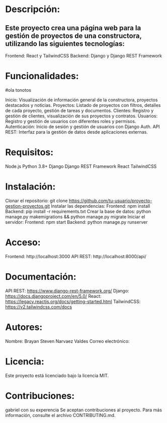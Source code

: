 # Descripción:

## Este proyecto crea una página web para la gestión de proyectos de una constructora, utilizando las siguientes tecnologías:

Frontend: React y TailwindCSS
Backend: Django y Django REST Framework

# Funcionalidades:

#ola tonotos

Inicio: Visualización de información general de la constructora, proyectos destacados y noticias.
Proyectos: Listado de proyectos con filtros, detalles de cada proyecto, gestión de tareas y documentos.
Clientes: Registro y gestión de clientes, visualización de sus proyectos y contratos.
Usuarios: Registro y gestión de usuarios con diferentes roles y permisos.
Autenticación: Inicio de sesión y gestión de usuarios con Django Auth.
API REST: Interfaz para la gestión de datos desde aplicaciones externas.

# Requisitos:

Node.js
Python 3.8+
Django
Django REST Framework
React
TailwindCSS

# Instalación:

Clonar el repositorio: git clone https://github.com/tu-usuario/proyecto-gestion-proyectos.git
Instalar las dependencias:
Frontend: npm install
Backend: pip install -r requirements.txt
Crear la base de datos: python manage.py makemigrations && python manage.py migrate
Iniciar el servidor:
Frontend: npm start
Backend: python manage.py runserver

# Acceso:

Frontend: http://localhost:3000
API REST: http://localhost:8000/api/

# Documentación:

API REST: https://www.django-rest-framework.org/
Django: https://docs.djangoproject.com/en/5.0/
React: https://legacy.reactjs.org/docs/getting-started.html
TailwindCSS: https://v2.tailwindcss.com/docs

# Autores:

Nombre: Brayan Steven Narvaez Valdes
Correo electrónico: 

# Licencia:

Este proyecto está licenciado bajo la licencia MIT.

# Contribuciones:
gabriel con su experencia
Se aceptan contribuciones al proyecto. Para más información, consulte el archivo CONTRIBUTING.md.
